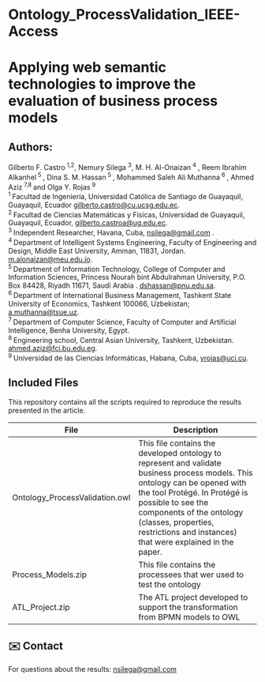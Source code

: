 # Ontology_ProcessValidation_IEEE-Access
# Applying web semantic technologies to improve the evaluation of business process models 

## Authors:
Gilberto F. Castro<sup> 1,2</sup>, Nemury Silega <sup> 3</sup>, M. H. Al-Onaizan<sup> 4 </sup>, Reem Ibrahim Alkanhel<sup> 5 </sup>, Dina S. M. Hassan<sup> 5 </sup>, Mohammed Saleh Ali Muthanna<sup> 6 </sup>, Ahmed Aziz<sup> 7,8 </sup> and Olga Y. Rojas<sup> 9  </sup>  
 <sup> 1 </sup>Facultad de Ingeniería, Universidad Católica de Santiago de Guayaquil, Guayaquil, Ecuador gilberto.castro@cu.ucsg.edu.ec.  
  <sup> 2 </sup>Facultad de Ciencias Matemáticas y Físicas, Universidad de Guayaquil, Guayaquil, Ecuador, gilberto.castroa@ug.edu.ec.  
  <sup> 3 </sup>Independent Researcher, Havana, Cuba, nsilega@gmail.com .  
  <sup> 4 </sup>Department of Intelligent Systems Engineering, Faculty of Engineering and Design, Middle East University, Amman, 11831, Jordan.  m.alonaizan@meu.edu.jo.  
  <sup> 5 </sup>Department of Information Technology, College of Computer and Information Sciences, Princess Nourah bint Abdulrahman University, P.O. Box 84428, Riyadh 11671, Saudi Arabia . dshassan@pnu.edu.sa.  
  <sup> 6 </sup>Department of International Business Management, Tashkent State University of Economics, Tashkent 100066, Uzbekistan; a.muthanna@tsue.uz.  
  <sup> 7 </sup>Department of Computer Science, Faculty of Computer and Artificial Intelligence, Benha University, Egypt.  
  <sup> 8 </sup>Engineering school, Central Asian University, Tashkent, Uzbekistan. ahmed.aziz@fci.bu.edu.eg.  
  <sup> 9 </sup>Universidad de las Ciencias Informáticas, Habana, Cuba, yrojas@uci.cu.  



## Included Files 
This repository contains all the scripts required to reproduce the results presented in the article.

| File   | Description |
| -------------  |------------- |
| Ontology_ProcessValidation.owl  |  This file contains the developed ontology to represent and validate business process models. This ontology can be opened with the tool Protégé. In Protégé is possible to see the components of the ontology (classes, properties, restrictions and instances) that were explained in the paper. |
| Process_Models.zip   | This file contains the processees that wer used to test the ontology|
| ATL_Project.zip   | The ATL project developed to support the transformation from BPMN models to OWL|

## ✉️ Contact
For questions about the results:
nsilega@gmail.com
